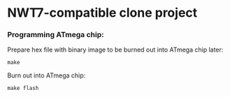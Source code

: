 # NWT7-compatible clone project


### Programming ATmega chip:

Prepare hex file with binary image to be burned out into ATmega chip later:

```make```

Burn out into ATmega chip:


```make flash```

